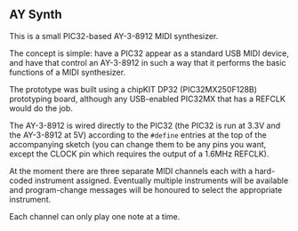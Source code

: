 AY Synth
--------

This is a small PIC32-based AY-3-8912 MIDI synthesizer.

The concept is simple: have a PIC32 appear as a standard USB
MIDI device, and have that control an AY-3-8912 in such a way
that it performs the basic functions of a MIDI synthesizer.

The prototype was built using a chipKIT DP32 (PIC32MX250F128B)
prototyping board, although any USB-enabled PIC32MX that has a
REFCLK would do the job.

The AY-3-8912 is wired directly to the PIC32 (the PIC32 is run
at 3.3V and the AY-3-8912 at 5V) according to the `#define`
entries at the top of the accompanying sketch (you can change
them to be any pins you want, except the CLOCK pin which requires
the output of a 1.6MHz REFCLK).

At the moment there are three separate MIDI channels each with
a hard-coded instrument assigned. Eventually multiple instruments
will be available and program-change messages will be honoured
to select the appropriate instrument. 

Each channel can only play one note at a time.


